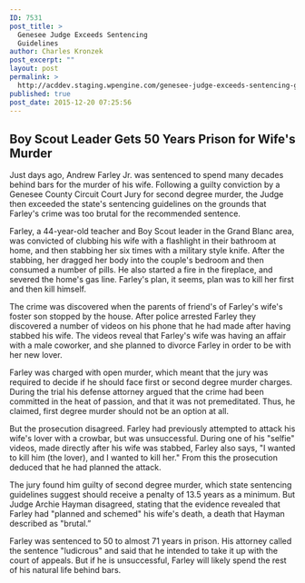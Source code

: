 ```yaml
---
ID: 7531
post_title: >
  Genesee Judge Exceeds Sentencing
  Guidelines
author: Charles Kronzek
post_excerpt: ""
layout: post
permalink: >
  http://acddev.staging.wpengine.com/genesee-judge-exceeds-sentencing-guidelines.html
published: true
post_date: 2015-12-20 07:25:56
---
```

<h2><b>Boy Scout Leader Gets 50 Years Prison for Wife's Murder</b></h2>
Just days ago, Andrew Farley Jr. was sentenced to spend many decades behind bars for the murder of his wife. Following a guilty conviction by a Genesee County Circuit Court Jury for second degree murder, the Judge then exceeded the state's sentencing guidelines on the grounds that Farley's crime was too brutal for the recommended sentence.<!--more-->

<span style="font-weight: 400;">Farley, a 44-year-old teacher and Boy Scout leader in the Grand Blanc area, was convicted of clubbing his wife with a flashlight in their bathroom at home, and then stabbing her six times with a military style knife. After the stabbing, her dragged her body into the couple's bedroom and then consumed a number of pills. He also started a fire in the fireplace, and severed the home's gas line. Farley's plan, it seems, plan was to kill her first and then kill himself.</span>

<span style="font-weight: 400;">The crime was discovered when the parents of friend's of Farley's wife's foster son stopped by the house. After police arrested Farley they discovered a number of videos on his phone that he had made after having stabbed his wife. The videos reveal that Farley's wife was having an affair with a male coworker, and she planned to divorce Farley in order to be with her new lover.</span>

<span style="font-weight: 400;">Farley was charged with open murder, which meant that the jury was required to decide if he should face first or second degree murder charges. During the trial his defense attorney argued that the crime had been committed in the heat of passion, and that it was not premeditated. Thus, he claimed, first degree murder should not be an option at all.</span>

<span style="font-weight: 400;">But the prosecution disagreed. Farley had previously attempted to attack his wife's lover with a crowbar, but was unsuccessful. During one of his "selfie" videos, made directly after his wife was stabbed, Farley also says, "I wanted to kill him (the lover), and I wanted to kill her." From this the prosecution deduced that he had planned the attack.</span>

The jury found him guilty of second degree murder, which state sentencing guidelines suggest should receive a penalty of 13.5 years as a minimum. But Judge Archie Hayman disagreed, stating that the evidence revealed that Farley had "planned and schemed" his wife's death, a death that Hayman described as "brutal.”

<span style="font-weight: 400;">Farley was sentenced to 50 to almost 71 years in prison. His attorney called the sentence "ludicrous" and said that he intended to take it up with the court of appeals. But if he is unsuccessful, Farley will likely spend the rest of his natural life behind bars.</span>